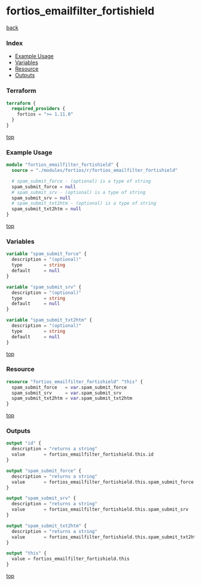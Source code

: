 # fortios_emailfilter_fortishield

[back](../fortios.md)

### Index

- [Example Usage](#example-usage)
- [Variables](#variables)
- [Resource](#resource)
- [Outputs](#outputs)

### Terraform

```terraform
terraform {
  required_providers {
    fortios = ">= 1.11.0"
  }
}
```

[top](#index)

### Example Usage

```terraform
module "fortios_emailfilter_fortishield" {
  source = "./modules/fortios/r/fortios_emailfilter_fortishield"

  # spam_submit_force - (optional) is a type of string
  spam_submit_force = null
  # spam_submit_srv - (optional) is a type of string
  spam_submit_srv = null
  # spam_submit_txt2htm - (optional) is a type of string
  spam_submit_txt2htm = null
}
```

[top](#index)

### Variables

```terraform
variable "spam_submit_force" {
  description = "(optional)"
  type        = string
  default     = null
}

variable "spam_submit_srv" {
  description = "(optional)"
  type        = string
  default     = null
}

variable "spam_submit_txt2htm" {
  description = "(optional)"
  type        = string
  default     = null
}
```

[top](#index)

### Resource

```terraform
resource "fortios_emailfilter_fortishield" "this" {
  spam_submit_force   = var.spam_submit_force
  spam_submit_srv     = var.spam_submit_srv
  spam_submit_txt2htm = var.spam_submit_txt2htm
}
```

[top](#index)

### Outputs

```terraform
output "id" {
  description = "returns a string"
  value       = fortios_emailfilter_fortishield.this.id
}

output "spam_submit_force" {
  description = "returns a string"
  value       = fortios_emailfilter_fortishield.this.spam_submit_force
}

output "spam_submit_srv" {
  description = "returns a string"
  value       = fortios_emailfilter_fortishield.this.spam_submit_srv
}

output "spam_submit_txt2htm" {
  description = "returns a string"
  value       = fortios_emailfilter_fortishield.this.spam_submit_txt2htm
}

output "this" {
  value = fortios_emailfilter_fortishield.this
}
```

[top](#index)